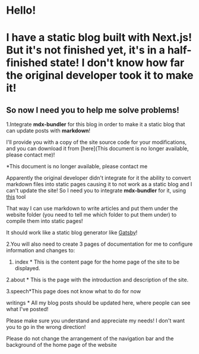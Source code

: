 # Hello! 

#  I have a static blog built with Next.js! But it's not finished yet, it's in a half-finished state! I don't know how far the original developer took it to make it!

## So now I need you to help me solve  problems!

1.Integrate **mdx-bundler** for this blog in order to make it a static blog that can update posts with **markdown**!

I'll provide you with a copy of the site source code for your modifications, and you can download it from [here](This document is no longer available, please contact me)!

*This document is no longer available, please contact me

Apparently the original developer didn't integrate for it the ability to convert markdown files into static pages causing it to not work as a static blog and I can't update the site!
So I need you to integrate **mdx-bundler** for it, using [this](https://github.com/kentcdodds/mdx-bundler#installation) tool

That way I can use markdown to write articles and put them under the website folder (you need to tell me which folder to put them under) to compile them into static pages!

It should work like a static blog generator like [Gatsby](https://www.gatsbyjs.com/)!

2.You will also need to create 3 pages of documentation for me to configure information and changes to:

1. index * This is the content page for the home page of the site to be displayed.

  2.about * This is the page with the introduction and description of the site.

 3.speech*This page does not know what to do for now

writings * All my blog posts should be updated here, where people can see what I've posted!

Please make sure you understand and appreciate my needs!
I don't want you to go in the wrong direction!

Please do not change the arrangement of the navigation bar and the background of the home page of the website